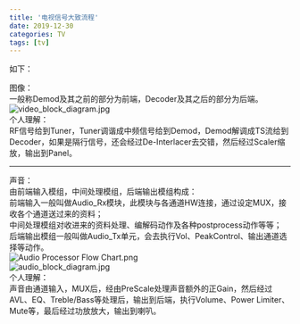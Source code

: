 ```yaml
---
title: '电视信号大致流程'
date: 2019-12-30
categories: TV
tags: [tv]
---
```



如下：  

<!-- more -->



图像：  
一般称Demod及其之前的部分为前端，Decoder及其之后的部分为后端。  
![video_block_diagram.jpg](https://i.loli.net/2019/12/30/obZB2aPhHzECQAp.jpg)  
个人理解：  
RF信号给到Tuner，Tuner调谐成中频信号给到Demod，Demod解调成TS流给到Decoder，如果是隔行信号，还会经过De-Interlacer去交错，然后经过Scaler缩放，输出到Panel。  
- - - 

声音：  
由前端输入模组，中间处理模组，后端输出模组构成：  
前端输入一般叫做Audio_Rx模块，此模块与各通道HW连接，通过设定MUX，接收各个通道送过来的资料；  
中间处理模组对收进来的资料处理、编解码动作及各种postprocess动作等等；  
后端输出模组一般叫做Audio_Tx单元，会去执行Vol、PeakControl、输出通道选择等动作。  
![Audio Processor Flow Chart.png](https://i.loli.net/2020/09/09/7hkbSzi3nql5XRc.png)  
![audio_block_diagram.jpg](https://i.loli.net/2019/12/30/NxED3dr7sCqSRp1.jpg)  
个人理解：  
声音由通道输入，MUX后，经由PreScale处理声音额外的正Gain，然后经过AVL、EQ、Treble/Bass等处理后，输出到后端，执行Volume、Power Limiter、Mute等，最后经过功放放大，输出到喇叭。  
